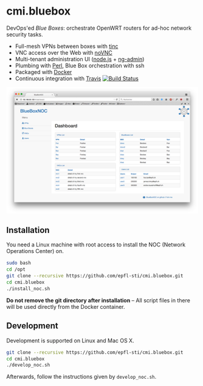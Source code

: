 cmi.bluebox
===========

DevOps'ed _Blue Boxes_: orchestrate OpenWRT routers for ad-hoc network
security tasks.

* Full-mesh VPNs between boxes with [tinc](http://www.tinc-vpn.org/)
* VNC access over the Web with [noVNC](https://kanaka.github.io/noVNC/)
* Multi-tenant administration UI ([node.js](http://nodejs.org/) + [ng-admin](https://github.com/marmelab/ng-admin))
* Plumbing with [Perl](http://www.perl.org/), Blue Box orchestration with ssh
* Packaged with [Docker](http://www.docker.com/)
* Continuous integration with [Travis](https://travis-ci.org) [![Build Status](https://travis-ci.org/epfl-sti/cmi.bluebox.svg?branch=master)](https://travis-ci.org/epfl-sti/cmi.bluebox)

![screenshot](doc/images/screenshot-dashboard.png?raw=true)

Installation
------------

You need a Linux machine with root access to install the NOC (Network
Operations Center) on.

```bash
sudo bash
cd /opt
git clone --recursive https://github.com/epfl-sti/cmi.bluebox.git
cd cmi.bluebox
./install_noc.sh
```

**Do not remove the git directory after installation** – All script
files in there will be used directly from the Docker container.

Development
-----------

Development is supported on Linux and Mac OS X.

```bash
git clone --recursive https://github.com/epfl-sti/cmi.bluebox.git
cd cmi.bluebox
./develop_noc.sh
```

Afterwards, follow the instructions given by `develop_noc.sh`.
